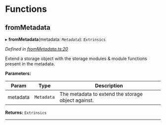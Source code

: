 

# Functions

<a id="frommetadata"></a>

##  fromMetadata

▸ **fromMetadata**(metadata: *`Metadata`*): `Extrinsics`

*Defined in [fromMetadata.ts:20](https://github.com/polkadot-js/api/blob/55ac462/packages/type-extrinsics/src/fromMetadata.ts#L20)*

Extend a storage object with the storage modules & module functions present in the metadata.

**Parameters:**

| Param | Type | Description |
| ------ | ------ | ------ |
| metadata | `Metadata` |  The metadata to extend the storage object against. |

**Returns:** `Extrinsics`

___


